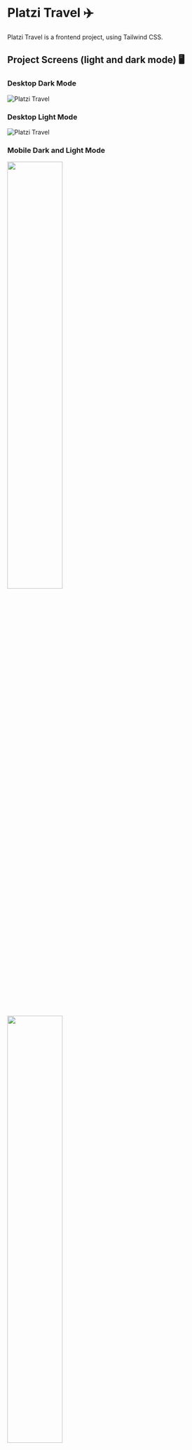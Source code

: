# Platzi Travel ✈️
Platzi Travel is a frontend project, using Tailwind CSS.

## Project Screens (light and dark mode) 🖥️
### Desktop Dark Mode
![Platzi Travel](https://github.com/tonybarquera/Platzi-Travel/blob/main/public/img/desktop-dark.webp)

### Desktop Light Mode
![Platzi Travel](https://github.com/tonybarquera/Platzi-Travel/blob/main/public/img/desktop-light.webp)

### Mobile Dark and Light Mode
<a href='#' target=''>
  <img width='50%' src='https://github.com/tonybarquera/Platzi-Travel/blob/main/public/img/mobile-dark.webp' alt='' />
</a>
<a href='#' target=''>
  <img width='50%' src='https://github.com/tonybarquera/Platzi-Travel/blob/main/public/img/mobile-light.webp' alt='' />
</a>